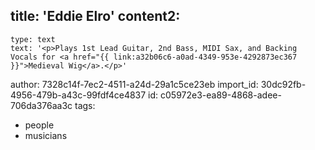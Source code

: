 title: 'Eddie Elro'
content2:
  -
    type: text
    text: '<p>Plays 1st Lead Guitar, 2nd Bass, MIDI Sax, and Backing Vocals for <a href="{{ link:a32b06c6-a0ad-4349-953e-4292873ec367 }}">Medieval Wig</a>.</p>'
author: 7328c14f-7ec2-4511-a24d-29a1c5ce23eb
import_id: 30dc92fb-4956-479b-a43c-99fdf4ce4837
id: c05972e3-ea89-4868-adee-706da376aa3c
tags:
  - people
  - musicians
